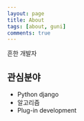 ```yaml
---
layout: page
title: About
tags: [about, guni]
comments: true
---
```


흔한 개발자

## 관심분야

* Python django
* 알고리즘
* Plug-in development
